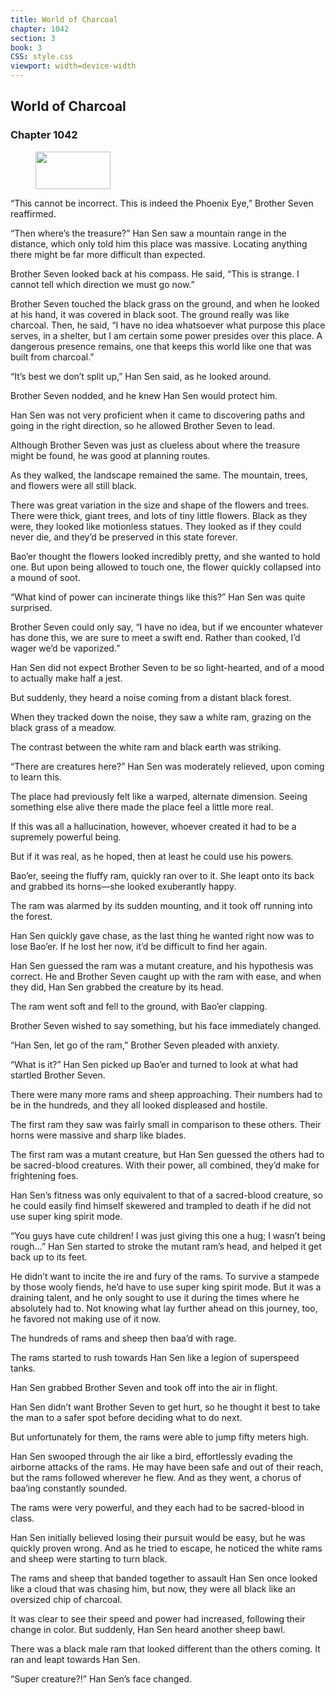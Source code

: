 ```yaml
---
title: World of Charcoal
chapter: 1042
section: 3
book: 3
CSS: style.css
viewport: width=device-width
---
```


## World of Charcoal

### Chapter 1042

<figure>
	<img src="../Images/gem.gif" alt="" id="gem" width="120" height="60" />
</figure>

“This cannot be incorrect. This is indeed the Phoenix Eye,” Brother Seven reaffirmed.

“Then where’s the treasure?” Han Sen saw a mountain range in the distance, which only told him this place was massive. Locating anything there might be far more difficult than expected.

Brother Seven looked back at his compass. He said, “This is strange. I cannot tell which direction we must go now.”

Brother Seven touched the black grass on the ground, and when he looked at his hand, it was covered in black soot. The ground really was like charcoal. Then, he said, “I have no idea whatsoever what purpose this place serves, in a shelter, but I am certain some power presides over this place. A dangerous presence remains, one that keeps this world like one that was built from charcoal.”

“It’s best we don’t split up,” Han Sen said, as he looked around.

Brother Seven nodded, and he knew Han Sen would protect him.

Han Sen was not very proficient when it came to discovering paths and going in the right direction, so he allowed Brother Seven to lead.

Although Brother Seven was just as clueless about where the treasure might be found, he was good at planning routes.

As they walked, the landscape remained the same. The mountain, trees, and flowers were all still black.

There was great variation in the size and shape of the flowers and trees. There were thick, giant trees, and lots of tiny little flowers. Black as they were, they looked like motionless statues. They looked as if they could never die, and they’d be preserved in this state forever.

Bao’er thought the flowers looked incredibly pretty, and she wanted to hold one. But upon being allowed to touch one, the flower quickly collapsed into a mound of soot.

“What kind of power can incinerate things like this?” Han Sen was quite surprised.

Brother Seven could only say, “I have no idea, but if we encounter whatever has done this, we are sure to meet a swift end. Rather than cooked, I’d wager we’d be vaporized.”

Han Sen did not expect Brother Seven to be so light-hearted, and of a mood to actually make half a jest.

But suddenly, they heard a noise coming from a distant black forest.

When they tracked down the noise, they saw a white ram, grazing on the black grass of a meadow.

The contrast between the white ram and black earth was striking.

“There are creatures here?” Han Sen was moderately relieved, upon coming to learn this.

The place had previously felt like a warped, alternate dimension. Seeing something else alive there made the place feel a little more real.

If this was all a hallucination, however, whoever created it had to be a supremely powerful being.

But if it was real, as he hoped, then at least he could use his powers.

Bao’er, seeing the fluffy ram, quickly ran over to it. She leapt onto its back and grabbed its horns—she looked exuberantly happy.

The ram was alarmed by its sudden mounting, and it took off running into the forest.

Han Sen quickly gave chase, as the last thing he wanted right now was to lose Bao’er. If he lost her now, it’d be difficult to find her again.

Han Sen guessed the ram was a mutant creature, and his hypothesis was correct. He and Brother Seven caught up with the ram with ease, and when they did, Han Sen grabbed the creature by its head.

The ram went soft and fell to the ground, with Bao’er clapping.

Brother Seven wished to say something, but his face immediately changed.

“Han Sen, let go of the ram,” Brother Seven pleaded with anxiety.

“What is it?” Han Sen picked up Bao’er and turned to look at what had startled Brother Seven.

There were many more rams and sheep approaching. Their numbers had to be in the hundreds, and they all looked displeased and hostile.

The first ram they saw was fairly small in comparison to these others. Their horns were massive and sharp like blades.

The first ram was a mutant creature, but Han Sen guessed the others had to be sacred-blood creatures. With their power, all combined, they’d make for frightening foes.

Han Sen’s fitness was only equivalent to that of a sacred-blood creature, so he could easily find himself skewered and trampled to death if he did not use super king spirit mode.

“You guys have cute children! I was just giving this one a hug; I wasn’t being rough…” Han Sen started to stroke the mutant ram’s head, and helped it get back up to its feet.

He didn’t want to incite the ire and fury of the rams. To survive a stampede by those wooly fiends, he’d have to use super king spirit mode. But it was a draining talent, and he only sought to use it during the times where he absolutely had to. Not knowing what lay further ahead on this journey, too, he favored not making use of it now.

The hundreds of rams and sheep then baa’d with rage.

The rams started to rush towards Han Sen like a legion of superspeed tanks.

Han Sen grabbed Brother Seven and took off into the air in flight.

Han Sen didn’t want Brother Seven to get hurt, so he thought it best to take the man to a safer spot before deciding what to do next.

But unfortunately for them, the rams were able to jump fifty meters high.

Han Sen swooped through the air like a bird, effortlessly evading the airborne attacks of the rams. He may have been safe and out of their reach, but the rams followed wherever he flew. And as they went, a chorus of baa’ing constantly sounded.

The rams were very powerful, and they each had to be sacred-blood in class.

Han Sen initially believed losing their pursuit would be easy, but he was quickly proven wrong. And as he tried to escape, he noticed the white rams and sheep were starting to turn black.

The rams and sheep that banded together to assault Han Sen once looked like a cloud that was chasing him, but now, they were all black like an oversized chip of charcoal.

It was clear to see their speed and power had increased, following their change in color. But suddenly, Han Sen heard another sheep bawl.

There was a black male ram that looked different than the others coming. It ran and leapt towards Han Sen.

“Super creature?!” Han Sen’s face changed.